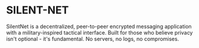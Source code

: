 # SILENT-NET
SilentNet is a decentralized, peer-to-peer encrypted messaging application with a military-inspired tactical interface. Built for those who believe privacy isn't optional - it's fundamental. No servers, no logs, no compromises.
